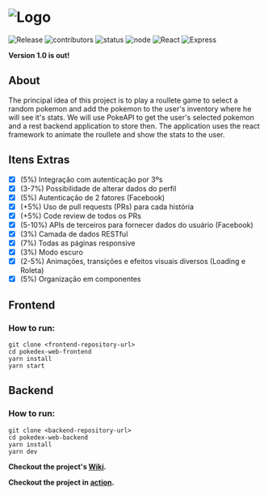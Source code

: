 # ![Logo](https://fontmeme.com/permalink/210906/84dbb5ec4c9be071cab339a320eda4b4.png)
![Release](https://img.shields.io/github/v/release/SinvalVJunior/pokedex-web) ![contributors](https://img.shields.io/github/contributors/SinvalVJunior/pokedex-web) ![status](https://img.shields.io/website?down_color=red&down_message=down&up_color=green&up_message=up&url=https%3A%2F%2Fpokedexweb.herokuapp.com%2F) ![node](https://img.shields.io/badge/node-%3E%3D14.17.3-yellow) ![React](https://img.shields.io/badge/React-v17.0.2-brightgreen) ![Express](https://img.shields.io/badge/Express-v4.17.1-brightgreen)
 
 
**Version 1.0 is out!**

## About
 The principal idea of this project is to play a roullete game to select a random pokemon and add the pokemon to the user's inventory where he will see it's stats. We will use PokeAPI to get the user's selected pokemon and a rest backend application to store then. The application uses the react framework to animate the roullete and show the stats to the user.

## Itens Extras
 - [x] (5%) Integração com autenticação por 3ºs
 - [x] (3-7%) Possibilidade de alterar dados do perfil
 - [x] (5%) Autenticação de 2 fatores (Facebook)
 - [x] (+5%) Uso de pull requests (PRs) para cada história
 - [x] (+5%) Code review de todos os PRs
 - [x] (5-10%) APIs de terceiros para fornecer dados do usuário (Facebook)
 - [x] (3%) Camada de dados RESTful
 - [x] (7%) Todas as páginas responsive
 - [x] (3%) Modo escuro
 - [x] (2-5%) Animações, transições e efeitos visuais diversos (Loading e Roleta)
 - [x] (5%) Organização em componentes

## Frontend

### How to run:
```
git clone <frontend-repository-url>
cd pokedex-web-frontend
yarn install
yarn start
```
## Backend

### How to run:
```
git clone <backend-repository-url>
cd pokedex-web-backend
yarn install
yarn dev
```

**Checkout the project's [Wiki](https://github.com/SinvalVJunior/pokedex-web/wiki).**

**Checkout the project in [action](https://pokedexweb.herokuapp.com/).**
